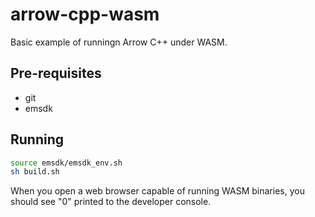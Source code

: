 # arrow-cpp-wasm

Basic example of runningn Arrow C++ under WASM.

## Pre-requisites

- git
- emsdk

## Running

```sh
source emsdk/emsdk_env.sh
sh build.sh
```

When you open a web browser capable of running WASM binaries, you should see "0"
printed to the developer console.
